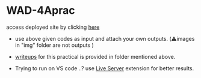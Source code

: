 # WAD-4Aprac
access deployed site by clicking [here](https://aditheripper.github.io/4A-prac/)

* use above given codes as input and attach your own outputs. (⚠️images in "img" folder are not outputs )



* [writeups](https://github.com/AdiTheRipper/4A-prac/tree/main/writeup) for this practical is provided in folder mentioned above.

* Trying to run on VS code ..? 
     use [Live Server](https://marketplace.visualstudio.com/items?itemName=ritwickdey.LiveServer) extension for better results.
